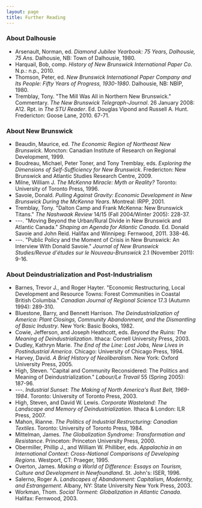 ```yaml
---
layout: page
title: Further Reading
---
```


<h3>
    About Dalhousie
</h3>
<ul class="hanging-indent">
   <li>
        Arsenault, Norman, ed. <em>Diamond Jubilee Yearbook: 75 Years, Dalhousie, 75 Ans.</em> Dalhousie, NB: Town of
        Dalhousie, 1980.
    </li>
   <li>
        Harquail, Bob, comp. <em>History of New Brunswick International Paper Co</em>. N.p.: n.p., 2010.
    </li>
   <li>
        Thomson, Peter, ed. <em>New Brunswick International Paper Company and Its People: Fifty Years of Progress,
        1930-1980</em>. Dalhousie, NB: NBIP, 1980.
    </li>
   <li>
        Tremblay, Tony. "The Mill Was All in Northern New Brunswick." Commentary. <em>The New Brunswick
        Telegraph-Journal</em>. 26 January 2008: A12. Rpt. in <em>The STU Reader</em>. Ed. Douglas Vipond and Russell
        A. Hunt. Fredericton: Goose Lane, 2010. 67-71.
    </li>
</ul>

<h3 class="mt-5">
    About New Brunswick
</h3>
<ul class="hanging-indent">
    <li>
        Beaudin, Maurice, ed. <em>The Economic Region of Northeast New Brunswick</em>. Moncton: Canadian Institute of
        Research on Regional Development, 1999.
    </li>
    <li>
        Boudreau, Michael, Peter Toner, and Tony Tremblay, eds. <em>Exploring the Dimensions of Self-Sufficiency for New
        Brunswick</em>. Fredericton: New Brunswick and Atlantic Studies Research Centre, 2009.
    </li>
    <li>
        Milne, William J. <em>The McKenna Miracle: Myth or Reality?</em> Toronto: University of Toronto Press, 1996.
    </li>
    <li>
        Savoie, Donald. <em>Pulling Against Gravity: Economic Development in New Brunswick During the McKenna
        Years</em>. Montreal: IRPP, 2001.
    </li>
    <li>
        Tremblay, Tony. "Dalton Camp and Frank McKenna: New Brunswick Titans." <em>The Nashwaak Review</em> 14/15
        (Fall 2004/Winter 2005): 228-37.
    </li>
    <li>
        ---. "Moving Beyond the Urban/Rural Divide in New Brunswick and Atlantic Canada." <em>Shaping an Agenda for
        Atlantic Canada</em>. Ed. Donald Savoie and John Reid. Halifax and Winnipeg: Fernwood, 2011. 338-46.
    </li>
    <li>
        ---. "Public Policy and the Moment of Crisis in New Brunswick: An Interview With Donald Savoie." <em>Journal of
        New Brunswick Studies/Revue d'&eacute;tudes sur le Nouveau-Brunswick</em> 2.1 (November 2011): 9-16.
    </li>
</ul>

<h3 class="mt-5">
    About Deindustrialization and Post-Industrialism
</h3>
<ul class="hanging-indent">
    <li>
        Barnes, Trevor J., and Roger Hayter. "Economic Restructuring, Local Development and Resource Towns: Forest
        Communities in Coastal British Columbia." <em>Canadian Journal of Regional Science</em> 17.3 (Autumn 1994):
        289-310.
    </li>
    <li>
        Bluestone, Barry, and Bennett Harrison.    <em>The Deindustrialization of America: Plant Closings, Community
        Abandonment, and the Dismantling of Basic Industry</em>. New York: Basic Books, 1982.
    </li>
    <li>
        Cowie, Jefferson, and Joseph Heathcott, eds. <em>Beyond the Ruins: The Meaning of Deindustrialization</em>.
        Ithaca: Cornell University Press, 2003.
    </li>
    <li>
        Dudley, Kathryn Marie. <em>The End of the Line: Lost Jobs, New Lives in Postindustrial America</em>. Chicago:
        University of Chicago Press, 1994.
    </li>
    <li>
        Harvey, David. <em>A Brief History of Neoliberalism</em>. New York: Oxford University Press, 2005.
    </li>
    <li>
        High, Steven. "Capital and Community Reconsidered: The Politics and Meaning of Deindustrialization."
        <em>Labour/Le Travail</em> 55 (Spring 2005): 187-96.
    </li>
    <li>
        ---. <em>Industrial Sunset: The Making of North America's Rust Belt, 1969-1984</em>. Toronto: University of
        Toronto Press, 2003.
    </li>
    <li>
        High, Steven, and David W. Lewis. <em>Corporate Wasteland: The Landscape and Memory of Deindustrialization</em>.
        Ithaca &amp; London: ILR Press, 2007.
    </li>
    <li>
        Mahon, Rianne. <em>The Politics of Industrial Restructuring: Canadian Textiles</em>. Toronto: University of
         Toronto Press, 1984.
    </li>
    <li>
        Mittelman, James. <em>The Globalization Syndrome: Transformation and Resistance</em>. Princeton: Princeton
        University Press, 2000.
    </li>
    <li>
        Obermiller, Phillip J., and William W. Philliber, eds. <em>Appalachia in an International Context:
        Cross-National Comparisons of Developing Regions</em>. Westport, CT: Praeger, 1995.
    </li>
    <li>
        Overton, James. <em>Making a World of Difference: Essays on Tourism, Culture and Development in
        Newfoundland</em>. St. John's: ISER, 1996.
    </li>
    <li>
        Salerno, Roger A. <em>Landscapes of Abandonment: Capitalism, Modernity, and Estrangement</em>. Albany, NY: State
        University New York Press, 2003.
    </li>
    <li>
        Workman, Thom. <em>Social Torment: Globalization in Atlantic Canada</em>. Halifax: Fernwood, 2003.
    </li>
</ul>
